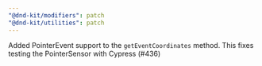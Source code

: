 ```yaml
---
"@dnd-kit/modifiers": patch
"@dnd-kit/utilities": patch
---
```


Added PointerEvent support to the `getEventCoordinates` method. This fixes testing the PointerSensor with Cypress (#436)
